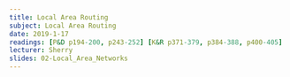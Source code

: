 ```yaml
---
title: Local Area Routing
subject: Local Area Routing
date: 2019-1-17
readings: [P&D p194-200, p243-252] [K&R p371-379, p384-388, p400-405]
lecturer: Sherry
slides: 02-Local_Area_Networks
---
```

